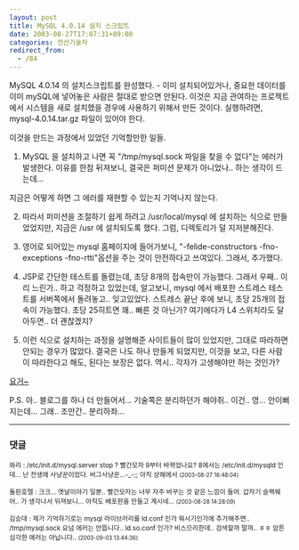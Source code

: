 ```yaml
---
layout: post
title: MySQL 4.0.14 설치 스크립트
date: 2003-08-27T17:07:31+09:00
categories: 전산기술자
redirect_from:
  - /84
---
```


MySQL 4.0.14 의 설치스크립트를 완성했다. - 이미 설치되어있거나, 중요한 데이터를 이미 mySQL에 넣어놓은 사람은 절대로 받으면 안된다. 이것은 지금 관여하는 프로젝트에서 시스템을 새로 설치했을 경우에 사용하기 위해서 만든 것이다. 실행하려면, mysql-4.0.14.tar.gz 파일이 있어야 한다.

이것을 만드는 과정에서 있었던 기억할만한 일들.

1. MySQL 을 설치하고 나면 꼭 "/tmp/mysql.sock 파일을 찾을 수 없다"는 에러가 발생한다. 이유를 한참 뒤져보니, 결국은 퍼미션 문제가 아니었나.. 하는 생각이 드는데...

지금은 어떻게 하면 그 에러를 재현할 수 있는지 기억나지 않는다.

2. 따라서 퍼미션을 조절하기 쉽게 하려고 /usr/local/mysql 에 설치하는 식으로 만들었었지만, 지금은 /usr 에 설치되도록 했다. 그럼, 디렉토리가 덜 지저분해진다.

3. 영어로 되어있는 mysql 홈페이지에 들어가보니, "-felide-constructors -fno-exceptions -fno-rtti"옵션을 주는 것이 안전하다고 쓰여있다. 그래서, 추가했다.

4. JSP로 간단한 테스트를 돌렸는데, 초당 8개의 접속만이 가능했다. 그래서 우째.. 이리 느린가.. 하고 걱정하고 있었는데, 알고보니, mysql 에서 배포한 스트레스 테스트를 서버쪽에서 돌려놓고.. 잊고있었다. 스트레스 끝난 후에 보니, 초당 25개의 접속이 가능했다. 초당 25히트면 꽤.. 빠른 것 아닌가? 여기에다가 L4 스위치라도 달아두면.. 더 괜찮겠지?

5. 이런 식으로 설치하는 과정을 설명해준 사이트들이 많이 있었지만, 그대로 따라하면 안되는 경우가 많았다. 결국은 나도 하나 만들게 되었지만, 이것을 보고, 다른 사람이 따라한다고 해도, 된다는 보장은 없다. 역시.. 각자가 고생해야만 하는 것인가?

<a href="http://jinto.pe.kr/logs/archives/compile_mysql">요거~</a>

P.S. 아.. 블로그를 하나 더 만들어서... 기술쪽은 분리하던가 해야쥐.. 이건.. 영... 안이뻐 지는데... 그래.. 조만간.. 분리하좌...

* * *

### 댓글



<!--- cmt:184 --->
<!--- mail: --->
<!--- parent:0 --->

<small>와리 : /etc/init.d/mysql.server stop ? 빨간모자 9부터 바뀌었나요?  8에서는 /etc/init.d/mysqld 인데...  난 전생에 사냥꾼이었다.  버그사냥꾼...-_-;;  아직 상해에서 <small>(2003-08-27 16:48:04)</small></small>


<!--- cmt:185 --->
<!--- mail: --->
<!--- parent:0 --->

<small>돌핀호텔 : 크크... 옛날이야기 일뿐..  빨간모자는 너무 자주 바꾸는 것 같은 느낌이 들어.  갑자기  슬랙웨어.. 가 생각나서 뒤져보니... 아직도 배포판을 만들고 계시네... <small>(2003-08-28 14:28:09)</small></small>


<!--- cmt:186 --->
<!--- mail: --->
<!--- parent:0 --->

<small>김승대 : 제가 기억하기로는 mysql 라이브러리를 ld.conf 인가 뭐시기인가에 추가해주면.. /tmp/mysql.sock 요넘 에러는 안뜹니다.. ld.so.conf 인가? 비스므리한데.. 검색할까 말까.. ㅎㅎ 암튼 심각한 에러는 아닙니다.. <small>(2003-09-03 13:44:36)</small></small>

